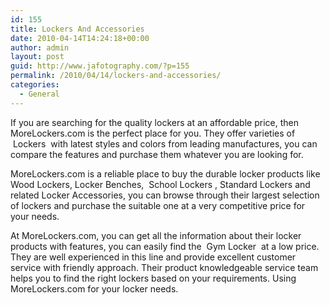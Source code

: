 ```yaml
---
id: 155
title: Lockers And Accessories
date: 2010-04-14T14:24:18+00:00
author: admin
layout: post
guid: http://www.jafotography.com/?p=155
permalink: /2010/04/14/lockers-and-accessories/
categories:
  - General
---
```

If you are searching for the quality lockers at an affordable price, then MoreLockers.com is the perfect place for you. They offer varieties of &nbsp;Lockers&nbsp; with latest styles and colors from leading manufactures, you can compare the features and purchase them whatever you are looking for.

MoreLockers.com is a reliable place to buy the durable locker products like Wood Lockers, Locker Benches, &nbsp;School Lockers&nbsp;, Standard Lockers and related Locker Accessories, you can browse through their largest selection of lockers and purchase the suitable one at a very competitive price for your needs.

At MoreLockers.com, you can get all the information about their locker products with features, you can easily find the &nbsp;Gym Locker&nbsp; at a low price. They are well experienced in this line and provide excellent customer service with friendly approach. Their product knowledgeable service team helps you to find the right lockers based on your requirements. Using MoreLockers.com for your locker needs.